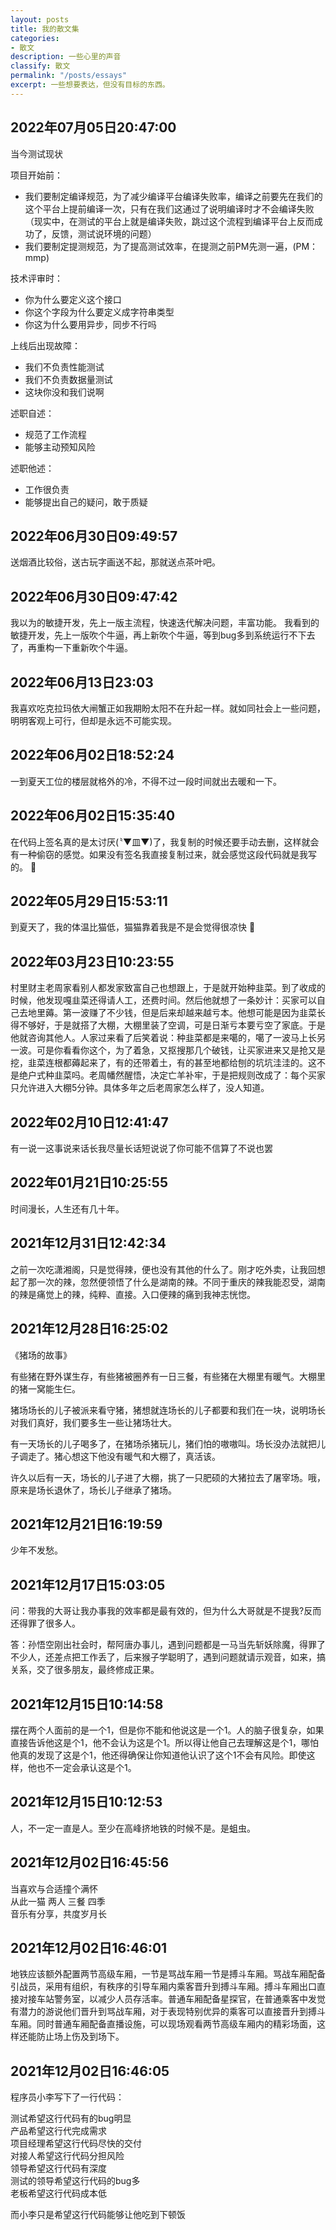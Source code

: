 ```yaml
---
layout: posts
title: 我的散文集
categories:
- 散文
description: 一些心里的声音
classify: 散文
permalink: "/posts/essays"
excerpt: 一些想要表达，但没有目标的东西。
---
```


## 2022年07月05日20:47:00

当今测试现状 

项目开始前：
+ 我们要制定编译规范，为了减少编译平台编译失败率，编译之前要先在我们的这个平台上提前编译一次，只有在我们这通过了说明编译时才不会编译失败（现实中，在测试的平台上就是编译失败，跳过这个流程到编译平台上反而成功了，反馈，测试说环境的问题）
+ 我们要制定提测规范，为了提高测试效率，在提测之前PM先测一遍，(PM：mmp) 

技术评审时：
+ 你为什么要定义这个接口
+ 你这个字段为什么要定义成字符串类型
+ 你这为什么要用异步，同步不行吗 

上线后出现故障：
+ 我们不负责性能测试
+ 我们不负责数据量测试
+ 这块你没和我们说啊 

述职自述：
+ 规范了工作流程
+ 能够主动预知风险 

述职他述：
+ 工作很负责
+ 能够提出自己的疑问，敢于质疑

## 2022年06月30日09:49:57

送烟酒比较俗，送古玩字画送不起，那就送点茶叶吧。

## 2022年06月30日09:47:42

我以为的敏捷开发，先上一版主流程，快速迭代解决问题，丰富功能。
我看到的敏捷开发，先上一版吹个牛逼，再上新吹个牛逼，等到bug多到系统运行不下去了，再重构一下重新吹个牛逼。

## 2022年06月13日23:03

我喜欢吃克拉玛依大闸蟹正如我期盼太阳不在升起一样。就如同社会上一些问题，明明客观上可行，但却是永远不可能实现。

## 2022年06月02日18:52:24

一到夏天工位的楼层就格外的冷，不得不过一段时间就出去暖和一下。

## 2022年06月02日15:35:40

在代码上签名真的是太讨厌(〝▼皿▼)了，我复制的时候还要手动去删，这样就会有一种偷窃的感觉。如果没有签名我直接复制过来，就会感觉这段代码就是我写的。 🤡

## 2022年05月29日15:53:11

到夏天了，我的体温比猫低，猫猫靠着我是不是会觉得很凉快 🤠

## 2022年03月23日10:23:55

村里财主老周家看别人都发家致富自己也想跟上，于是就开始种韭菜。到了收成的时候，他发现嘎韭菜还得请人工，还费时间。然后他就想了一条妙计：买家可以自己去地里薅。第一波赚了不少钱，但是后来却越来越亏本。他想可能是因为韭菜长得不够好，于是就搭了大棚，大棚里装了空调，可是日渐亏本要亏空了家底。于是他就咨询其他人。人家过来看了后笑着说：种韭菜都是来噶的，噶了一波马上长另一波。可是你看看你这个，为了着急，又抠搜那几个破钱，让买家进来又是抢又是挖，韭菜连根都薅起来了，有的还带着土，有的甚至地都给刨的坑坑洼洼的。这不是绝户式种韭菜吗。老周幡然醒悟，决定亡羊补牢，于是把规则改成了：每个买家只允许进入大棚5分钟。具体多年之后老周家怎么样了，没人知道。

## 2022年02月10日12:41:47

有一说一这事说来话长我尽量长话短说说了你可能不信算了不说也罢

## 2022年01月21日10:25:55

时间漫长，人生还有几十年。

## 2021年12月31日12:42:34

之前一次吃潇湘阁，只是觉得辣，便也没有其他的什么了。刚才吃外卖，让我回想起了那一次的辣，忽然便领悟了什么是湖南的辣。不同于重庆的辣我能忍受，湖南的辣是痛觉上的辣，纯粹、直接。入口便辣的痛到我神志恍惚。

## 2021年12月28日16:25:02

《猪场的故事》

有些猪在野外谋生存，有些猪被圈养有一日三餐，有些猪在大棚里有暖气。大棚里的猪一窝能生仨。

猪场场长的儿子被派来看守猪，猪想就连场长的儿子都要和我们在一块，说明场长对我们真好，我们要多生一些让猪场壮大。

有一天场长的儿子喝多了，在猪场杀猪玩儿，猪们怕的嗷嗷叫。场长没办法就把儿子调走了。猪心想这下他没有暖气和大棚了，真活该。

许久以后有一天，场长的儿子进了大棚，挑了一只肥硕的大猪拉去了屠宰场。哦，原来是场长退休了，场长儿子继承了猪场。

## 2021年12月21日16:19:59

少年不发愁。

## 2021年12月17日15:03:05

问：带我的大哥让我办事我的效率都是最有效的，但为什么大哥就是不提我?反而还得罪了很多人。

答：孙悟空刚出社会时，帮阿唐办事儿，遇到问题都是一马当先斩妖除魔，得罪了不少人，还差点把工作丢了，后来猴子学聪明了，遇到问题就请示观音，如来，搞关系，交了很多朋友，最终修成正果。

## 2021年12月15日10:14:58

摆在两个人面前的是一个1，但是你不能和他说这是一个1。人的脑子很复杂，如果直接告诉他这是个1，他不会认为这是个1。所以得让他自己去理解这是个1，哪怕他真的发现了这是个1，他还得确保让你知道他认识了这个1不会有风险。即使这样，他也不一定会承认这是个1。

## 2021年12月15日10:12:53

人，不一定一直是人。至少在高峰挤地铁的时候不是。是蛆虫。

## 2021年12月02日16:45:56

当喜欢与合适撞个满怀<br/>
从此一猫  两人  三餐  四季<br/>
音乐有分享，共度岁月长

## 2021年12月02日16:46:01

地铁应该额外配置两节高级车厢，一节是骂战车厢一节是搏斗车厢。骂战车厢配备引战员，采用有组织，有秩序的引导车厢内乘客晋升到搏斗车厢。搏斗车厢出口直接对接车站警务室，以减少人员存活率。普通车厢配备星探官，在普通乘客中发觉有潜力的游说他们晋升到骂战车厢，对于表现特别优异的乘客可以直接晋升到搏斗车厢。同时普通车厢配备直播设施，可以现场观看两节高级车厢内的精彩场面，这样还能防止场上伤及到场下。

## 2021年12月02日16:46:05

程序员小李写下了一行代码：

测试希望这行代码有的bug明显<br/>
产品希望这行代完成需求<br/>
项目经理希望这行代码尽快的交付<br/>
对接人希望这行代码分担风险<br/>
领导希望这行代码有深度<br/>
测试的领导希望这行代码的bug多<br/>
老板希望这行代码成本低<br/>

而小李只是希望这行代码能够让他吃到下顿饭
